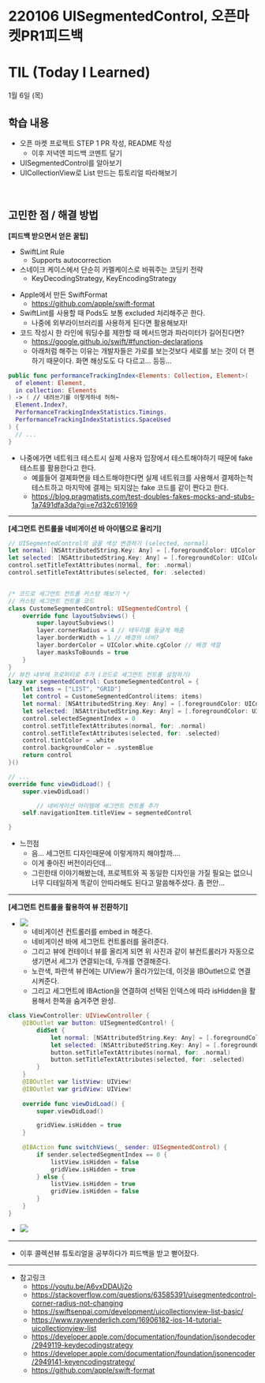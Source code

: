 # 220106 UISegmentedControl, 오픈마켓PR1피드백
# TIL (Today I Learned)


1월 6일 (목)

## 학습 내용
- 오픈 마켓 프로젝트 STEP 1 PR 작성, README 작성
    - 이후 저녁엔 피드백 코멘트 달기
- UISegmentedControl를 알아보기
- UICollectionView로 List 만드는 튜토리얼 따라해보기


&nbsp;

## 고민한 점 / 해결 방법

**[피드백 받으면서 얻은 꿀팁]**

* SwiftLint Rule
    * Supports autocorrection
* 스네이크 케이스에서 단순히 카멜케이스로 바꿔주는 코딩키 전략
    * KeyDecodingStrategy, KeyEncodingStrategy
- Apple에서 만든 SwiftFormat
    - https://github.com/apple/swift-format
- SwiftLint를 사용할 때 Pods도 보통 excluded 처리해주곤 한다.
    - 나중에 외부라이브러리를 사용하게 된다면 활용해보자!
- 코드 작성시 한 라인에 워딩수를 제한할 때 메서드명과 파라미터가 길어진다면?
    - https://google.github.io/swift/#function-declarations
    - 아래처럼 해주는 이유는 개발자들은 가로를 보는것보다 세로를 보는 것이 더 편하기 때문이다. 화면 해상도도 다 다르고... 등등...
```swift
public func performanceTrackingIndex<Elements: Collection, Element>(
  of element: Element,
  in collection: Elements
) -> ( // 내려쓰기를 이렇게하네 허허~
  Element.Index?,
  PerformanceTrackingIndexStatistics.Timings,
  PerformanceTrackingIndexStatistics.SpaceUsed
) {
  // ...
}
```
- 나중에가면 네트워크 테스트시 실제 사용자 입장에서 테스트해야하기 때문에 fake 테스트를 활용한다고 한다.
    - 예를들어 결졔화면을 테스트해야한다면 실제 네트워크를 사용해서 결제하는척 테스트하고 마지막에 결제는 되지않는 fake 코드를 같이 짠다고 한다.
    - https://blog.pragmatists.com/test-doubles-fakes-mocks-and-stubs-1a7491dfa3da?gi=e7d32c619169

---

**[세그먼트 컨트롤을 네비게이션 바 아이템으로 올리기]**
```swift
// UISegmentedControl의 글꼴 색상 변경하기 (selected, normal)
let normal: [NSAttributedString.Key: Any] = [.foregroundColor: UIColor.white]
let selected: [NSAttributedString.Key: Any] = [.foregroundColor: UIColor.systemBlue]
control.setTitleTextAttributes(normal, for: .normal)
control.setTitleTextAttributes(selected, for: .selected)


/* 코드로 세그먼트 컨트롤 커스텀 해보기 */
// 커스텀 세그먼트 컨트롤 코드
class CustomeSegmentedControl: UISegmentedControl {
    override func layoutSubviews() {
        super.layoutSubviews()
        layer.cornerRadius = 4 // 테두리를 둥글게 해줌
        layer.borderWidth = 1 // 배경의 너비?
        layer.borderColor = UIColor.white.cgColor // 배경 색깔
        layer.masksToBounds = true
    }
}
// 뷰컨 내부에 프로퍼티로 추가 (코드로 세그먼트 컨트롤 설정하기)
lazy var segmentedControl: CustomeSegmentedControl = {
    let items = ["LIST", "GRID"]
    let control = CustomeSegmentedControl(items: items)
    let normal: [NSAttributedString.Key: Any] = [.foregroundColor: UIColor.white]
    let selected: [NSAttributedString.Key: Any] = [.foregroundColor: UIColor.systemBlue]
    control.selectedSegmentIndex = 0
    control.setTitleTextAttributes(normal, for: .normal)
    control.setTitleTextAttributes(selected, for: .selected)
    control.tintColor = .white
    control.backgroundColor = .systemBlue
    return control
}()

// ...
override func viewDidLoad() {
    super.viewDidLoad()

		// 네비게이션 아이템에 세그먼트 컨트롤 추가
    self.navigationItem.titleView = segmentedControl

}
```
* 느낀점
    * 음... 세그먼트 디자인때문에 이렇게까지 해야할까....
    * 이게 좋아진 버전이라던데...
    * 그린한태 이야기해봤는데, 프로젝트와 꼭 동일한 디자인을 가질 필요는 없으니 너무 디테일하게 똑같이 안따라해도 된다고 말씀해주셨다. 좀 편안...

---

**[세그먼트 컨트롤을 활용하여 뷰 전환하기]**

* ![](https://i.imgur.com/n6XhuJC.png)
    * 네비게이션 컨트롤러를 embed in 해준다.
    * 네비게이션 바에 세그먼트 컨트롤러를 올려준다.
    * 그리고 뷰에 컨테이너 뷰를 올리게 되면 위 사진과 같이 뷰컨트롤러가 자동으로 생기면서 세그가 연결되는데, 두개를 연결해준다.
    * 노란색, 파란색 뷰컨에는 UIView가 올라가있는데, 이것을 IBOutlet으로 연결시켜준다.
    * 그리고 세그먼트에 IBAction을 연결하여 선택된 인덱스에 따라 isHidden을 활용해서 한쪽을 숨겨주면 완성.
```swift
class ViewController: UIViewController {
    @IBOutlet var button: UISegmentedControl! {
        didSet {
            let normal: [NSAttributedString.Key: Any] = [.foregroundColor: UIColor.white]
            let selected: [NSAttributedString.Key: Any] = [.foregroundColor: UIColor.systemBlue]
            button.setTitleTextAttributes(normal, for: .normal)
            button.setTitleTextAttributes(selected, for: .selected)
        }
    }
    @IBOutlet var listView: UIView!
    @IBOutlet var gridView: UIView!
    
    override func viewDidLoad() {
        super.viewDidLoad()

        gridView.isHidden = true
    }
    
    @IBAction func switchViews(_ sender: UISegmentedControl) {
        if sender.selectedSegmentIndex == 0 {
            listView.isHidden = false
            gridView.isHidden = true
        } else {
            listView.isHidden = true
            gridView.isHidden = false
        }
    }
}
```
* ![](https://i.imgur.com/rFr9XHX.gif)

---

* 이후 콜렉션뷰 튜토리얼을 공부하다가 피드백을 받고 뻗어잤다.


---

- 참고링크
    - https://youtu.be/A6vxDDAUj2o
    - https://stackoverflow.com/questions/63585391/uisegmentedcontrol-corner-radius-not-changing
    - https://swiftsenpai.com/development/uicollectionview-list-basic/
    - https://www.raywenderlich.com/16906182-ios-14-tutorial-uicollectionview-list
    - https://developer.apple.com/documentation/foundation/jsondecoder/2949119-keydecodingstrategy
    - https://developer.apple.com/documentation/foundation/jsonencoder/2949141-keyencodingstrategy/
    - https://github.com/apple/swift-format

